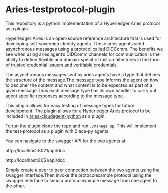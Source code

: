 # Aries-testprotocol-plugin

This repository is a python implementation of a Hyperledger Aries protocol as a plugin.

Hyperledger Aries is an open-source reference architecture that is used for developing self-sovereign identity agents. These aries agents send asynchronous messages using a protocol called DIDComm. The benefits we see when using aries agent’s DIDComm channels for communication is the ability to define flexible and domain-specific trust architectures in the form of trusted credential issuers and verifiable credentials. 

The asynchronous messages sent by aries agents have a type that defines the structure of the message.The message type informs the agent on how to decipher the content and what content is to be expected as part of a given message.Thus each message type has its own handler to carry out agent specific responses according to the message type.

This plugin allows for easy testing of message types for future development. The plugin allows for a Hyperledger Aries protocol to be included in [aries-cloudagent-python](https://github.com/hyperledger/aries-cloudagent-python) as a plugin.

To run the plugin clone the repo and run `./manage up`. This will implement the test-protocol as a plugin with 2 aca-py agents.

You can navigate to the swagger API for the two agents at:

http://localhost:8021/api/doc

http://localhost:8051/api/doc

Simply create a peer to peer connection between the two agents using the swagger interface.Then invoke the protocolexample protocol using the swagger interface to send a protocolexample message from one agent to the other.
